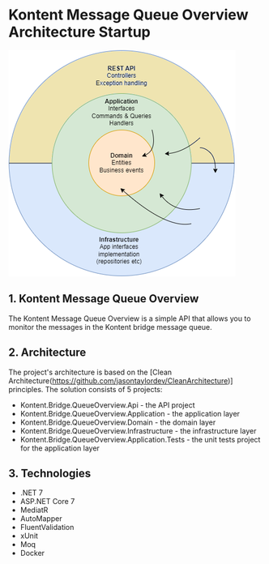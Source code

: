 # Kontent Message Queue Overview Architecture Startup 

![Architecture diagram](https://github.com/zdrlik/Kontent.Bridge.QueueOverview/blob/master/MessageOverview-API-architecture.png)

## 1. Kontent Message Queue Overview
The Kontent Message Queue Overview is a simple API that allows you to monitor the messages in the Kontent bridge message queue. 

## 2. Architecture
The project's architecture is based on the [Clean Architecture(https://github.com/jasontaylordev/CleanArchitecture)] principles. The solution consists of 5 projects:
* Kontent.Bridge.QueueOverview.Api - the API project
* Kontent.Bridge.QueueOverview.Application - the application layer
* Kontent.Bridge.QueueOverview.Domain - the domain layer
* Kontent.Bridge.QueueOverview.Infrastructure - the infrastructure layer
* Kontent.Bridge.QueueOverview.Application.Tests - the unit tests project for the application layer

## 3. Technologies
* .NET 7
* ASP.NET Core 7
* MediatR
* AutoMapper
* FluentValidation
* xUnit
* Moq
* Docker

